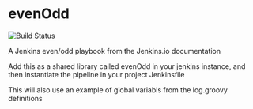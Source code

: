 # evenOdd
[![Build Status](http://45.77.58.49:8080/buildStatus/icon?job=libraries)](http://45.77.58.49:8080/job/libraries/)

A Jenkins even/odd playbook from the Jenkins.io documentation

Add this as a shared library called evenOdd in your jenkins
instance, and then instantiate the pipeline in your project Jenkinsfile

This will also use an example of global variabls from the log.groovy
definitions
